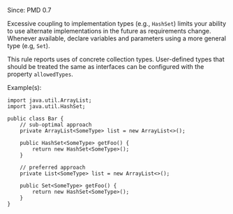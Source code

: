Since: PMD 0.7

Excessive coupling to implementation types (e.g., `HashSet`) limits your ability to use alternate
implementations in the future as requirements change. Whenever available, declare variables
and parameters using a more general type (e.g, `Set`).

This rule reports uses of concrete collection types. User-defined types that should be treated
the same as interfaces can be configured with the property `allowedTypes`.

Example(s):
```
import java.util.ArrayList;
import java.util.HashSet;

public class Bar {
    // sub-optimal approach
    private ArrayList<SomeType> list = new ArrayList<>();

    public HashSet<SomeType> getFoo() {
        return new HashSet<SomeType>();
    }

    // preferred approach
    private List<SomeType> list = new ArrayList<>();

    public Set<SomeType> getFoo() {
        return new HashSet<SomeType>();
    }
}
```
